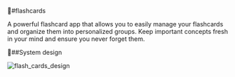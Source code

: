 🎴#flashcards

A powerful flashcard app that allows you to easily manage your flashcards and organize them into personalized groups.
Keep important concepts fresh in your mind and ensure you never forget them.


🎨##System design

![flash_cards_design](https://github.com/user-attachments/assets/28afc806-883d-4426-80dd-da65328d54f7)
